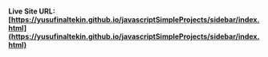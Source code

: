 #### Live Site URL: [https://yusufinaltekin.github.io/javascriptSimpleProjects/sidebar/index.html](https://yusufinaltekin.github.io/javascriptSimpleProjects/sidebar/index.html)
